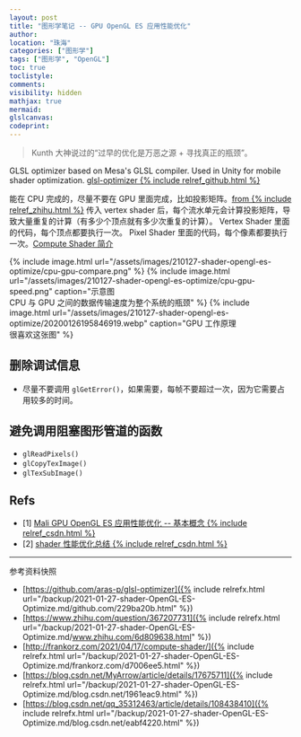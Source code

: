 ```yaml
---
layout: post
title: "图形学笔记 -- GPU OpenGL ES 应用性能优化"
author:
location: "珠海"
categories: ["图形学"]
tags: ["图形学", "OpenGL"]
toc: true
toclistyle:
comments:
visibility: hidden
mathjax: true
mermaid:
glslcanvas:
codeprint:
---
```


> Kunth 大神说过的“过早的优化是万恶之源 + 寻找真正的瓶颈”。

GLSL optimizer based on Mesa's GLSL compiler. Used in Unity for mobile shader optimization.
[glsl-optimizer {% include relref_github.html %}](https://github.com/aras-p/glsl-optimizer)

能在 CPU 完成的，尽量不要在 GPU 里面完成，比如投影矩阵。[from {% include relref_zhihu.html %}](https://www.zhihu.com/question/367207731)
传入 vertex shader 后，每个流水单元会计算投影矩阵，导致大量重复的计算（有多少个顶点就有多少次重复的计算）。
Vertex Shader 里面的代码，每个顶点都要执行一次。
Pixel Shader 里面的代码，每个像素都要执行一次。[Compute Shader 简介](http://frankorz.com/2021/04/17/compute-shader/)

{% include image.html url="/assets/images/210127-shader-opengl-es-optimize/cpu-gpu-compare.png" %}
{% include image.html url="/assets/images/210127-shader-opengl-es-optimize/cpu-gpu-speed.png" caption="示意图<br/>CPU 与 GPU 之间的数据传输速度为整个系统的瓶颈" %}
{% include image.html url="/assets/images/210127-shader-opengl-es-optimize/20200126195846919.webp" caption="GPU 工作原理<br/>很喜欢这张图" %}


## 删除调试信息

* 尽量不要调用 `glGetError()`，如果需要，每帧不要超过一次，因为它需要占用较多的时间。


## 避免调用阻塞图形管道的函数

* `glReadPixels()`
* `glCopyTexImage()`
* `glTexSubImage()`


## Refs

- [1] [Mali GPU OpenGL ES 应用性能优化 -- 基本概念 {% include relref_csdn.html %}](https://blog.csdn.net/MyArrow/article/details/17675711)
- [2] [shader 性能优化总结 {% include relref_csdn.html %}](https://blog.csdn.net/qq_35312463/article/details/108438410)

<hr class='reviewline'/>
<p class='reviewtip'><script type='text/javascript' src='{% include relref.html url="/assets/reviewjs/blogs/2021-01-27-shader-OpenGL-ES-Optimize.md.js" %}'></script></p>
<font class='ref_snapshot'>参考资料快照</font>

- [https://github.com/aras-p/glsl-optimizer]({% include relrefx.html url="/backup/2021-01-27-shader-OpenGL-ES-Optimize.md/github.com/229ba20b.html" %})
- [https://www.zhihu.com/question/367207731]({% include relrefx.html url="/backup/2021-01-27-shader-OpenGL-ES-Optimize.md/www.zhihu.com/6d809638.html" %})
- [http://frankorz.com/2021/04/17/compute-shader/]({% include relrefx.html url="/backup/2021-01-27-shader-OpenGL-ES-Optimize.md/frankorz.com/d7006ee5.html" %})
- [https://blog.csdn.net/MyArrow/article/details/17675711]({% include relrefx.html url="/backup/2021-01-27-shader-OpenGL-ES-Optimize.md/blog.csdn.net/1961eac9.html" %})
- [https://blog.csdn.net/qq_35312463/article/details/108438410]({% include relrefx.html url="/backup/2021-01-27-shader-OpenGL-ES-Optimize.md/blog.csdn.net/eabf4220.html" %})
